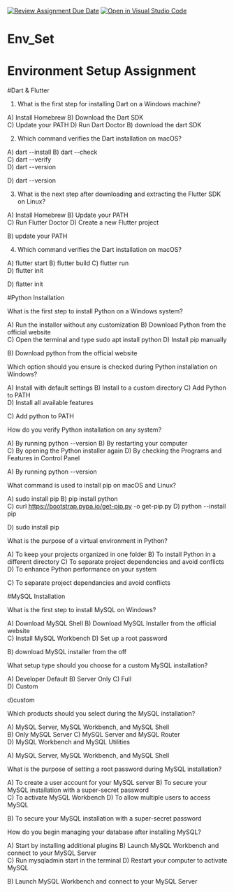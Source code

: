 [![Review Assignment Due Date](https://classroom.github.com/assets/deadline-readme-button-22041afd0340ce965d47ae6ef1cefeee28c7c493a6346c4f15d667ab976d596c.svg)](https://classroom.github.com/a/vnsr1XuU)
[![Open in Visual Studio Code](https://classroom.github.com/assets/open-in-vscode-2e0aaae1b6195c2367325f4f02e2d04e9abb55f0b24a779b69b11b9e10269abc.svg)](https://classroom.github.com/online_ide?assignment_repo_id=15908354&assignment_repo_type=AssignmentRepo)
# Env_Set

# Environment Setup Assignment

#Dart & Flutter

1. What is the first step for installing Dart on a Windows machine?

A) Install Homebrew
B) Download the Dart SDK      
C) Update your PATH
D) Run Dart Doctor
       B) download the dart SDK

2. Which command verifies the Dart installation on macOS?

A) dart --install
B) dart --check               
C) dart --verify      
D) dart --version

D) dart --version

3. What is the next step after downloading and extracting the Flutter SDK on Linux?

A) Install Homebrew
B) Update your PATH                  
C) Run Flutter Doctor
D) Create a new Flutter project

B) update your PATH

4.  Which command verifies the Dart installation on macOS?

A) flutter start
B) flutter build
C) flutter run                    
D) flutter init     

D) flatter init

#Python Installation

What is the first step to install Python on a Windows system?

A) Run the installer without any customization
B) Download Python from the official website                 
C) Open the terminal and type sudo apt install python
D) Install pip manually

 B) Download python from the official website 
 
Which option should you ensure is checked during Python installation on Windows?

A) Install with default settings
B) Install to a custom directory
C) Add Python to PATH                                
D) Install all available features

C) Add python to PATH

How do you verify Python installation on any system?

A) By running python --version
B) By restarting your computer                             
C) By opening the Python installer again
D) By checking the Programs and Features in Control Panel

A) By running python --version

What command is used to install pip on macOS and Linux?

A) sudo install pip
B) pip install python                                      
C) curl https://bootstrap.pypa.io/get-pip.py -o get-pip.py
D) python --install pip

D) sudo install pip 

What is the purpose of a virtual environment in Python?

A) To keep your projects organized in one folder
B) To install Python in a different directory
C) To separate project dependencies and avoid conflicts     
D) To enhance Python performance on your system

 C) To separate project dependancies and avoid conflicts
 
#MySQL Installation

What is the first step to install MySQL on Windows?

A) Download MySQL Shell
B) Download MySQL Installer from the official website     
C) Install MySQL Workbench
D) Set up a root password

B) download MySQL installer from the off

What setup type should you choose for a custom MySQL installation?

A) Developer Default
B) Server Only
C) Full                                
D) Custom

d)custom

Which products should you select during the MySQL installation?

A) MySQL Server, MySQL Workbench, and MySQL Shell     
B) Only MySQL Server
C) MySQL Server and MySQL Router                           
D) MySQL Workbench and MySQL Utilities

A) MySQL Server, MySQL Workbench, and MySQL Shell 

What is the purpose of setting a root password during MySQL installation?

A) To create a user account for your MySQL server
B) To secure your MySQL installation with a super-secret password         
C) To activate MySQL Workbench
D) To allow multiple users to access MySQL

B) To secure your MySQL installation with a super-secret password  

How do you begin managing your database after installing MySQL?

A) Start by installing additional plugins
B) Launch MySQL Workbench and connect to your MySQL Server    
C) Run mysqladmin start in the terminal
D) Restart your computer to activate MySQL

B) Launch MySQL Workbench and connect to your MySQL Server   
